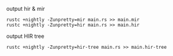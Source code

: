 output hir & mir

```
rustc +nightly -Zunpretty=mir main.rs >> main.mir
rustc +nightly -Zunpretty=hir main.rs >> main.hir
```

output HIR tree

```
rustc +nightly -Zunpretty=hir-tree main.rs >> main.hir-tree
```
